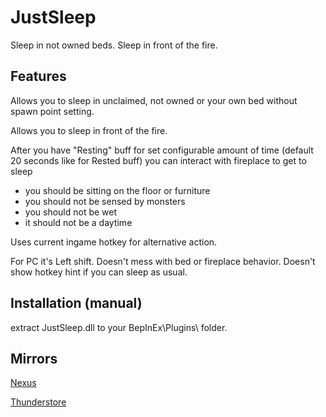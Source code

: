 # JustSleep
Sleep in not owned beds. Sleep in front of the fire.

## Features
Allows you to sleep in unclaimed, not owned or your own bed without spawn point setting.

Allows you to sleep in front of the fire.

After you have "Resting" buff for set configurable amount of time (default 20 seconds like for Rested buff) you can interact with fireplace to get to sleep
* you should be sitting on the floor or furniture
* you should not be sensed by monsters
* you should not be wet
* it should not be a daytime

Uses current ingame hotkey for alternative action. 

For PC it's Left shift. Doesn't mess with bed or fireplace behavior. Doesn't show hotkey hint if you can sleep as usual.

## Installation (manual)
extract JustSleep.dll to your BepInEx\Plugins\ folder.

## Mirrors

[Nexus](https://www.nexusmods.com/valheim/mods/2561)

[Thunderstore](https://valheim.thunderstore.io/package/shudnal/JustSleep/)
